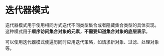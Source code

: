 # 迭代器模式

迭代器模式用于使用相同方式迭代不同类型集合或者隐藏集合类型的具体实现。  
这种模式用于**顺序访问集合对象的元素，不需要知道集合对象的底层表示**。

可以使用迭代器模式使遍历同时应用迭代策略，如请求新对象、过滤、处理对象等。
